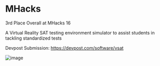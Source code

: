 # MHacks
3rd Place Overall at MHacks 16

A Virtual Reality SAT testing environment simulator to assist students in tackling standardized tests

Devpost Submission:
https://devpost.com/software/vsat

![image](https://github.com/YetSquire/MHacks/assets/63463218/660dd34a-26b9-4c17-a263-7be8cafcefe9)
